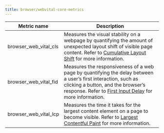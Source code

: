 ```yaml
---
title: browser/webvital-core-metrics
---
```


<!-- vale off -->

| Metric name           | Description                                                                                                                                                                                                                            |
| --------------------- | -------------------------------------------------------------------------------------------------------------------------------------------------------------------------------------------------------------------------------------- |
| browser_web_vital_cls | Measures the visual stability on a webpage by quantifying the amount of unexpected layout shift of visible page content. Refer to [Cumulative Layout Shift](https://web.dev/cls/) for more information.                                |
| browser_web_vital_fid | Measures the responsiveness of a web page by quantifying the delay between a user’s first interaction, such as clicking a button, and the browser’s response. Refer to [First Input Delay](https://web.dev/fid/) for more information. |
| browser_web_vital_lcp | Measures the time it takes for the largest content element on a page to become visible. Refer to [Largest Contentful Paint](https://web.dev/lcp/) for more information.                                                                |

<!-- vale on -->
